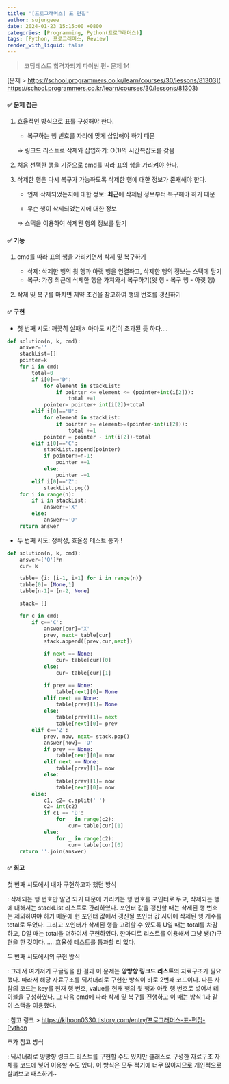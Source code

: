 ```yaml
---
title: "[프로그래머스] 표 편집"
author: sujungeee
date: 2024-01-23 15:15:00 +0800
categories: [Programming, Python(프로그래머스)]
tags: [Python, 프로그래머스, Review]
render_with_liquid: false
---
```




> 코딩테스트 합격자되기 파이썬 편- 문제 14

[문제 >   https://school.programmers.co.kr/learn/courses/30/lessons/81303]( https://school.programmers.co.kr/learn/courses/30/lessons/81303)



#### ✅ 문제 접근

1. 효율적인 방식으로 표를 구성해야 한다.

   - 복구하는 행 번호를 자리에 맞게 삽입해야 하기 때문

   ⇒ 링크드 리스트로 삭제와 삽입하기: O(1)의 시간복잡도를 갖음



2. 처음 선택한 행을 기준으로 cmd를 따라 표의 행을 가리켜야 한다.



3. 삭제한 행은 다시 복구가 가능하도록 삭제한 행에 대한 정보가 존재해야 한다.

   - 언제 삭제되었는지에 대한 정보: **최근**에 삭제된 정보부터 복구해야 하기 때문

   - 무슨 행이 삭제되었는지에 대한 정보

   ⇒ 스택을 이용하여 삭제된 행의 정보를 담기



#### ✅ 기능

1. cmd를 따라 표의 행을 가리키면서 삭제 및 복구하기

   - 삭제: 삭제한 행의 윗 행과 아랫 행을 연결하고, 삭제한 행의 정보는 스택에 담기
   - 복구: 가장 최근에 삭제한 행을 가져와서 복구하기(윗 행 - 복구 행 - 아랫 행)

   

2. 삭제 및 복구를 마치면 제약 조건을 참고하여 행의 번호를 갱신하기



#### ✅ 구현

- 첫 번째 시도: 깨끗히 실패ㅎ 아마도 시간이 초과된 듯 하다....

```python
def solution(n, k, cmd):
    answer=''
    stackList=[]
    pointer=k
    for i in cmd:
        total=0
        if i[0]=='D':
            for element in stackList:
                if pointer <= element <= (pointer+int(i[2])):
                    total +=1
            pointer= pointer+ int(i[2])+total
        elif i[0]=='U':
            for element in stackList:
                if pointer >= element>=(pointer-int(i[2])):
                    total +=1
            pointer = pointer - int(i[2])-total
        elif i[0]=='C':
            stackList.append(pointer)
            if pointer!=n-1:
                pointer +=1
            else:
                pointer -=1
        elif i[0]=='Z':
            stackList.pop()
    for i in range(n):
        if i in stackList:
            answer+='X'
        else:
            answer+='O'
    return answer
```



- 두 번째 시도: 정확성, 효율성 테스트 통과 !

```python
def solution(n, k, cmd):
    answer=['O']*n
    cur= k

    table= {i: [i-1, i+1] for i in range(n)}
    table[0]= [None,1]
    table[n-1]= [n-2, None]

    stack= []

    for c in cmd:
        if c=='C':
            answer[cur]='X'
            prev, next= table[cur]
            stack.append([prev,cur,next])

            if next == None:
                cur= table[cur][0]
            else:
                cur= table[cur][1]

            if prev == None:
                table[next][0]= None
            elif next == None:
                table[prev][1]= None
            else:
                table[prev][1]= next
                table[next][0]= prev
        elif c=='Z':
            prev, now, next= stack.pop()
            answer[now]= 'O'
            if prev == None:
                table[next][0]= now
            elif next == None:
                table[prev][1]= now
            else:
                table[prev][1]= now
                table[next][0]= now
        else:
            c1, c2= c.split(' ')
            c2= int(c2)
            if c1 == 'D':
                for _ in range(c2):
                    cur= table[cur][1]
            else:
                for _ in range(c2):
                    cur= table[cur][0]
    return ''.join(answer)
```



#### ✅ 회고

첫 번째 시도에서 내가 구현하고자 했던 방식

: 삭제되는 행 번호만 알면 되기 때문에 가리키는 행 번호를 포인터로 두고, 삭제되는 행에 대해서는 stackList 리스트로 관리하였다. 포인터 값을 갱신할 때는 삭제된 행 번호는 제외하여야 하기 때문에 현 포인터 값에서 갱신될 포인터 값 사이에 삭제된 행 개수를 total로 두었다. 그리고 포인터가 삭제된 행을 고려할 수 있도록 U일 때는 total를 차감하고, D일 때는 total을 더하여서 구현하였다. 한마디로 리스트를 이용해서 그냥 쌩(?)구현을 한 것이다...... 효율성 테스트를 통과할 리 없다.



두 번째 시도에서의 구현 방식

: 그래서 여기저기 구글링을 한 결과 이 문제는 **양방향 링크드 리스트**의 자료구조가 필요했다. 따라서 해당 자료구조를 딕셔너리로 구현한 방식이 바로 2번째 코드이다. 다른 사람의 코드는 key를 현재 행 번호, value를 현재 행의 윗 행과 아랫 행 번호로 넣어서 테이블을 구성하였다. 그 다음 cmd에 따라 삭제 및 복구를 진행하고 이 때는 방식 1과 같이 스택을 이용했다. 

: 참고 링크 > https://kjhoon0330.tistory.com/entry/프로그래머스-표-편집-Python



추가 참고 방식

: 딕셔너리로 양방향 링크드 리스트를 구현할 수도 있지만 클래스로 구성한 자료구조 자체를 코드에 넣어 이용할 수도 있다. 이 방식은 모두 적기에 너무 많아지므로 개인적으로 살펴보고 패스하기~

